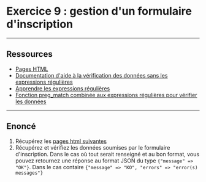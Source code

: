 # Exercice 9 : gestion d'un formulaire d'inscription

---

## Ressources

- [Pages HTML](./ressources/templates/sign-up.zip)
- [Documentation d'aide à la vérification des données sans les expressions régulières](https://www.php.net/manual/fr/function.filter-var.php)
- [Apprendre les expressions régulières](https://regexlearn.com/fr/learn/regex101)
- [Fonction preg_match combinée aux expressions régulières pour vérifier les données](https://www.php.net/manual/fr/function.preg-match)

---

## Enoncé

1. Récupérez les [pages html suivantes](./ressources/templates/sign-up.zip)
2. Récupérez et vérifiez les données soumises par le formulaire d'inscription.
Dans le cas où tout serait renseigné et au bon format, vous pouvez retournez une réponse au format JSON du type `{"message" => "OK"}`.
Dans le cas contaire `{"message" => "KO", "errors" => "error(s) messages"}`